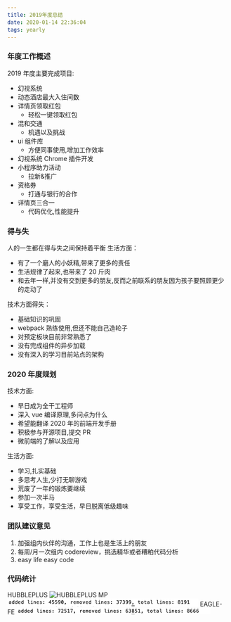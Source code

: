 ```yaml
---
title: 2019年度总结
date: 2020-01-14 22:36:04
tags: yearly
---
```


### 年度工作概述

2019 年度主要完成项目:

- 幻视系统
- 动态酒店最大入住间数
- 详情页领取红包
  - 轻松一键领取红包
- 混和交通
  - 机遇以及挑战
- ui 组件库
  - 方便同事使用,增加工作效率
- 幻视系统 Chrome 插件开发
- 小程序助力活动
  - 拉新&推广
- 资格券
  - 打通与银行的合作
- 详情页三合一
  - 代码优化,性能提升

### 得与失

人的一生都在得与失之间保持着平衡
生活方面：

- 有了一个磨人的小妖精,带来了更多的责任
- 生活规律了起来,也带来了 20 斤肉
- 和去年一样,并没有交到更多的朋友,反而之前联系的朋友因为孩子要照顾更少的走动了

技术方面得失：

- 基础知识的巩固
- webpack 熟练使用,但还不能自己造轮子
- 对预定板块目前非常熟悉了
- 没有完成组件的异步加载
- 没有深入的学习目前站点的架构

### 2020 年度规划

技术方面:

- 早日成为全干工程师
- 深入 vue 编译原理,多问点为什么
- 希望能翻译 2020 年的前端开发手册
- 积极参与开源项目,提交 PR
- 微前端的了解以及应用

生活方面:

- 学习,扎实基础
- 多思考人生,少打无聊游戏
- 荒废了一年的锻炼要继续
- 参加一次半马
- 享受工作，享受生活，早日脱离低级趣味

### 团队建议意见

1. 加强组内伙伴的沟通，工作上也是生活上的朋友
2. 每周/月一次组内 codereview，挑选精华或者糟粕代码分析
3. easy life easy code

### 代码统计

HUBBLEPLUS
![HUBBLEPLUS](/imgs/2019-plus.png)
MP
![mp](/imgs/2019-mini.png)
EAGLE-FE
![EAGLE](/imgs/2019-tcul.png)

